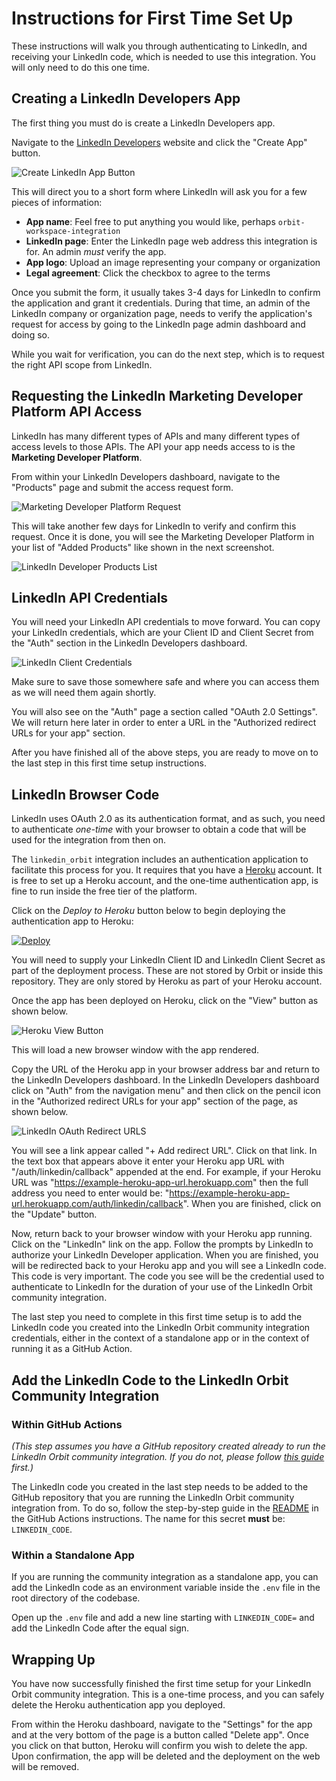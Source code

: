 # Instructions for First Time Set Up

These instructions will walk you through authenticating to LinkedIn, and receiving your LinkedIn code, which is needed to use this integration. You will only need to do this one time.

## Creating a LinkedIn Developers App

The first thing you must do is create a LinkedIn Developers app.

Navigate to the [LinkedIn Developers](https://www.linkedin.com/developers/) website and click the "Create App" button.

![Create LinkedIn App Button](../readme_images/create_app_button.png)

This will direct you to a short form where LinkedIn will ask you for a few pieces of information:

* **App name**: Feel free to put anything you would like, perhaps `orbit-workspace-integration`
* **LinkedIn page**: Enter the LinkedIn page web address this integration is for. An admin *must* verify the app.
* **App logo**: Upload an image representing your company or organization
* **Legal agreement**: Click the checkbox to agree to the terms

Once you submit the form, it usually takes 3-4 days for LinkedIn to confirm the application and grant it credentials. During that time, an admin of the LinkedIn company or organization page, needs to verify the application's request for access by going to the LinkedIn page admin dashboard and doing so.

While you wait for verification, you can do the next step, which is to request the right API scope from LinkedIn.

## Requesting the LinkedIn Marketing Developer Platform API Access

LinkedIn has many different types of APIs and many different types of access levels to those APIs. The API your app needs access to is the **Marketing Developer Platform**.

From within your LinkedIn Developers dashboard, navigate to the "Products" page and submit the access request form.

![Marketing Developer Platform Request](../readme_images/marketing_platform_request_access.png)

This will take another few days for LinkedIn to verify and confirm this request. Once it is done, you will see the Marketing Developer Platform in your list of "Added Products" like shown in the next screenshot.

![LinkedIn Developer Products List](../readme_images/products_list.png)

## LinkedIn API Credentials

You will need your LinkedIn API credentials to move forward. You can copy your LinkedIn credentials, which are your Client ID and Client Secret from the "Auth" section in the LinkedIn Developers dashboard.

![LinkedIn Client Credentials](../readme_images/client_credentials.png)

Make sure to save those somewhere safe and where you can access them as we will need them again shortly.

You will also see on the "Auth" page a section called "OAuth 2.0 Settings". We will return here later in order to enter a URL in the "Authorized redirect URLs for your app" section.

After you have finished all of the above steps, you are ready to move on to the last step in this first time setup instructions.

## LinkedIn Browser Code

LinkedIn uses OAuth 2.0 as its authentication format, and as such, you need to authenticate *one-time* with your browser to obtain a code that will be used for the integration from then on. 

The `linkedin_orbit` integration includes an authentication application to facilitate this process for you. It requires that you have a [Heroku](https://www.heroku.com/) account. It is free to set up a Heroku account, and the one-time authentication app, is fine to run inside the free tier of the platform.

Click on the _Deploy to Heroku_ button below to begin deploying the authentication app to Heroku:

[![Deploy](https://www.herokucdn.com/deploy/button.svg)](https://heroku.com/deploy?template=https://github.com/orbit-love/linkedin-auth-app)

You will need to supply your LinkedIn Client ID and LinkedIn Client Secret as part of the deployment process. These are not stored by Orbit or inside this repository. They are only stored by Heroku as part of your Heroku account.

Once the app has been deployed on Heroku, click on the "View" button as shown below.

![Heroku View Button](../readme_images/heroku_view_app_button.png)

This will load a new browser window with the app rendered.

Copy the URL of the Heroku app in your browser address bar and return to the LinkedIn Developers dashboard. In the LinkedIn Developers dashboard click on "Auth" from the navigation menu" and then click on the pencil icon in the "Authorized redirect URLs for your app" section of the page, as shown below.

![LinkedIn OAuth Redirect URLS](../readme_images/linkedin_oauth_redirects.png)

You will see a link appear called "+ Add redirect URL". Click on that link. In the text box that appears above it enter your Heroku app URL with "/auth/linkedin/callback" appended at the end. For example, if your Heroku URL was "https://example-heroku-app-url.herokuapp.com" then the full address you need to enter would be: "https://example-heroku-app-url.herokuapp.com/auth/linkedin/callback". When you are finished, click on the "Update" button.

Now, return back to your browser window with your Heroku app running. Click on the "LinkedIn" link on the app. Follow the prompts by LinkedIn to authorize your LinkedIn Developer application. When you are finished, you will be redirected back to your Heroku app and you will see a LinkedIn code. This code is very important. The code you see will be the credential used to authenticate to LinkedIn for the duration of your use of the LinkedIn Orbit community integration.

The last step you need to complete in this first time setup is to add the LinkedIn code you created into the LinkedIn Orbit community integration credentials, either in the context of a standalone app or in the context of running it as a GitHub Action.

## Add the LinkedIn Code to the LinkedIn Orbit Community Integration
### Within GitHub Actions

*(This step assumes you have a GitHub repository created already to run the LinkedIn Orbit community integration. If you do not, please follow [this guide](https://docs.github.com/en/github/getting-started-with-github/create-a-repo) first.)*

The LinkedIn code you created in the last step needs to be added to the GitHub repository that you are running the LinkedIn Orbit community integration from. To do so, follow the step-by-step guide in the [README](https://github.com/orbit-love/github-actions-templates/blob/main/README.md#adding-your-credentials-to-github) in the GitHub Actions instructions. The name for this secret **must** be: `LINKEDIN_CODE`.

### Within a Standalone App

If you are running the community integration as a standalone app, you can add the LinkedIn code as an environment variable inside the `.env` file in the root directory of the codebase.

Open up the `.env` file and add a new line starting with `LINKEDIN_CODE=` and add the LinkedIn Code after the equal sign.
## Wrapping Up

You have now successfully finished the first time setup for your LinkedIn Orbit community integration. This is a one-time process, and you can safely delete the Heroku authentication app you deployed.

From within the Heroku dashboard, navigate to the "Settings" for the app and at the very bottom of the page is a button called "Delete app". Once you click on that button, Heroku will confirm you wish to delete the app. Upon confirmation, the app will be deleted and the deployment on the web will be removed.
